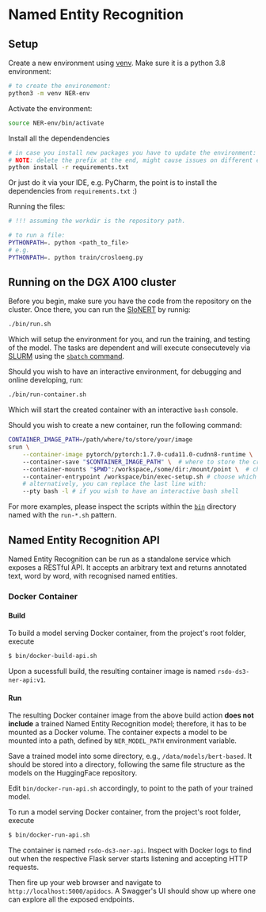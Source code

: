 # Named Entity Recognition

## Setup

Create a new environment using [venv](https://docs.python.org/3/library/venv.html).
Make sure it is a python 3.8 environment:

```bash
# to create the environement:
python3 -m venv NER-env
```

Activate the environment:

```bash
source NER-env/bin/activate
```

Install all the dependendencies

```bash
# in case you install new packages you have to update the environment:
# NOTE: delete the prefix at the end, might cause issues on different environments
python install -r requirements.txt
```

Or just do it via your IDE, e.g. PyCharm, the point is to install the dependencies from `requirements.txt` :)

Running the files:

```bash
# !!! assuming the workdir is the repository path.

# to run a file:
PYTHONPATH=. python <path_to_file>
# e.g.
PYTHONPATH=. python train/crosloeng.py
```

## Running on the DGX A100 cluster

Before you begin, make sure you have the code from the repository on the cluster.
Once there, you can run the [SloNERT](./src/train/crosloeng.py) by runnig:

```bash
./bin/run.sh
```

Which will setup the environment for you, and run the training, and testing of the model.
The tasks are dependent and will execute consecutevely via [SLURM](https://slurm.schedmd.com/) using the [`sbatch` command](https://slurm.schedmd.com/sbatch.html).

Should you wish to have an interactive environment, for debugging and online developing, run:

```bash
./bin/run-container.sh
```

Which will start the created container with an interactive `bash` console.

Should you wish to create a new container, run the following command:

```bash
CONTAINER_IMAGE_PATH=/path/where/to/store/your/image
srun \
    --container-image pytorch/pytorch:1.7.0-cuda11.0-cudnn8-runtime \  # the source docker image, we use the pytorch one, with all pytorch and CUDA requirements pre-installed
    --container-save "$CONTAINER_IMAGE_PATH" \  # where to store the created image
    --container-mounts "$PWD":/workspace,/some/dir:/mount/point \  # choose which directories to mount in the container
    --container-entrypoint /workspace/bin/exec-setup.sh # choose which script to be executed when the container is created.
    # alternatively, you can replace the last line with:
    --pty bash -l # if you wish to have an interactive bash shell
```

For more examples, please inspect the scripts within the [`bin`](./bin/) directory named with the `run-*.sh` pattern.

## Named Entity Recognition API

Named Entity Recognition can be run as a standalone service which exposes a RESTful API. It accepts an arbitrary text and returns annotated text, word by word, with recognised named entities.

### Docker Container

#### Build

To build a model serving Docker container, from the project's root folder, execute

```bash
$ bin/docker-build-api.sh
```

Upon a sucessfull build, the resulting container image is named `rsdo-ds3-ner-api:v1`.

#### Run

The resulting Docker container image from the above build action **does not include** a trained Named Entity Recognition model; therefore, it has to be mounted as a Docker volume. The container expects a model to be mounted into a path, defined by `NER_MODEL_PATH` environment variable.

Save a trained model into some directory, e.g., `/data/models/bert-based`. It should be stored into a directory, following the same file structure as the models on the HuggingFace repository.

Edit `bin/docker-run-api.sh` accordingly, to point to the path of your trained model.

To run a model serving Docker container, from the project's root folder, execute

```bash
$ bin/docker-run-api.sh
```

The container is named `rsdo-ds3-ner-api`. Inspect with Docker logs to find out when the respective Flask server starts listening and accepting HTTP requests.

Then fire up your web browser and navigate to `http://localhost:5000/apidocs`. A Swagger's UI should show up where one can explore all the exposed endpoints.
